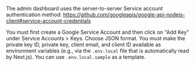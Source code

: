 The admin dashboard uses the server-to-server Service account authentication
method: https://github.com/googleapis/google-api-nodejs-client#service-account-credentials

You must first create a Google Service Account and then click on "Add Key" under Service Accounts > Keys. Choose JSON format. You must make the private key ID, private key, client email, and client ID available as environment variables (e.g., via the `.env.local` file that is automatically read by Next.js). You can use `.env.local.sample` as a template.
